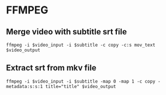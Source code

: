 # FFMPEG

## Merge video with subtitle srt file

```shell
ffmpeg -i $video_input -i $subtitle -c copy -c:s mov_text $video_output
```

## Extract srt from mkv file

```shell
ffmpeg -i $video_input -i $subtitle -map 0 -map 1 -c copy -metadata:s:s:1 title="title" $video_output
```
